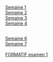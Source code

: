 [Semaine 1](semaine01/1-Intro_programmation.md) <br>
[Semaine 2](semaine02/1-Variables.md)<br>
[Semaine 3](semaine03/1-Structures_alternatives.md)<br>
[Semaine 4](semaine04/1-Validation_entrees.md)<br>
<br>

[Semaine 6](semaine06/1-Boucle_for.md)<br>
[Semaine 7](semaine07/1-Boucle_while.md)<br>
<br>
[FORMATIF examen 1](formatif_examen01/formatif_examen01.md)<br>
